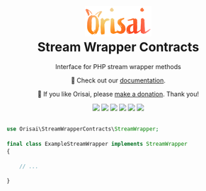 <h1 align="center">
	<img src="https://github.com/orisai/.github/blob/main/images/repo_title.png?raw=true" alt="Orisai"/>
	<br/>
	Stream Wrapper Contracts
</h1>

<p align="center">
	Interface for PHP stream wrapper methods
</p>

<p align="center">
	📄 Check out our <a href="docs/README.md">documentation</a>.
</p>

<p align="center">
	💸 If you like Orisai, please <a href="https://orisai.dev/sponsor">make a donation</a>. Thank you!
</p>

<p align="center">
	<a href="https://github.com/orisai/stream-wrapper-contracts/actions?query=workflow:CI+branch:v1.x"><img src="https://github.com/orisai/stream-wrapper-contracts/actions/workflows/ci.yaml/badge.svg?branch=v1.x"></a>
	<a href="https://coveralls.io/github/orisai/stream-wrapper-contracts?branch=v1.x"><img src="https://badgen.net/coveralls/c/github/orisai/stream-wrapper-contracts/v1.x?cache=300"></a>
	<a href="https://dashboard.stryker-mutator.io/reports/github.com/orisai/stream-wrapper-contracts/v1.x"><img src="https://img.shields.io/endpoint?style=flat&url=https://badge-api.stryker-mutator.io/github.com/orisai/stream-wrapper-contracts/v1.x"></a>
	<a href="https://packagist.org/packages/orisai/stream-wrapper-contracts"><img src="https://badgen.net/packagist/dt/orisai/stream-wrapper-contracts?cache=3600"></a>
	<a href="https://packagist.org/packages/orisai/stream-wrapper-contracts"><img src="https://badgen.net/packagist/v/orisai/stream-wrapper-contracts?cache=3600"></a>
	<a href="https://choosealicense.com/licenses/mpl-2.0/"><img src="https://badgen.net/badge/license/MPL-2.0/blue?cache=3600"></a>
<p>

##

```php
use Orisai\StreamWrapperContracts\StreamWrapper;

final class ExampleStreamWrapper implements StreamWrapper
{

	// ...

}
```
